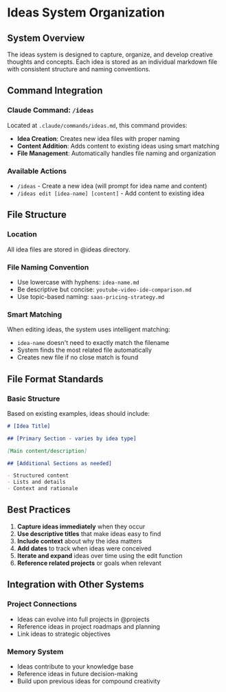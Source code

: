 # Ideas System Organization

## System Overview

The ideas system is designed to capture, organize, and develop creative thoughts and concepts. Each idea is stored as an individual markdown file with consistent structure and naming conventions.

## Command Integration

### Claude Command: `/ideas`

Located at `.claude/commands/ideas.md`, this command provides:

- **Idea Creation**: Creates new idea files with proper naming
- **Content Addition**: Adds content to existing ideas using smart matching
- **File Management**: Automatically handles file naming and organization

### Available Actions

- `/ideas` - Create a new idea (will prompt for idea name and content)
- `/ideas edit [idea-name] [content]` - Add content to existing idea

## File Structure

### Location

All idea files are stored in @ideas directory.

### File Naming Convention

- Use lowercase with hyphens: `idea-name.md`
- Be descriptive but concise: `youtube-video-ide-comparison.md`
- Use topic-based naming: `saas-pricing-strategy.md`

### Smart Matching

When editing ideas, the system uses intelligent matching:

- `idea-name` doesn't need to exactly match the filename
- System finds the most related file automatically
- Creates new file if no close match is found

## File Format Standards

### Basic Structure

Based on existing examples, ideas should include:

```markdown
# [Idea Title]

## [Primary Section - varies by idea type]

[Main content/description]

## [Additional Sections as needed]

- Structured content
- Lists and details
- Context and rationale
```

## Best Practices

1. **Capture ideas immediately** when they occur
2. **Use descriptive titles** that make ideas easy to find
3. **Include context** about why the idea matters
4. **Add dates** to track when ideas were conceived
5. **Iterate and expand** ideas over time using the edit function
6. **Reference related projects** or goals when relevant

## Integration with Other Systems

### Project Connections

- Ideas can evolve into full projects in @projects
- Reference ideas in project roadmaps and planning
- Link ideas to strategic objectives

### Memory System

- Ideas contribute to your knowledge base
- Reference ideas in future decision-making
- Build upon previous ideas for compound creativity
